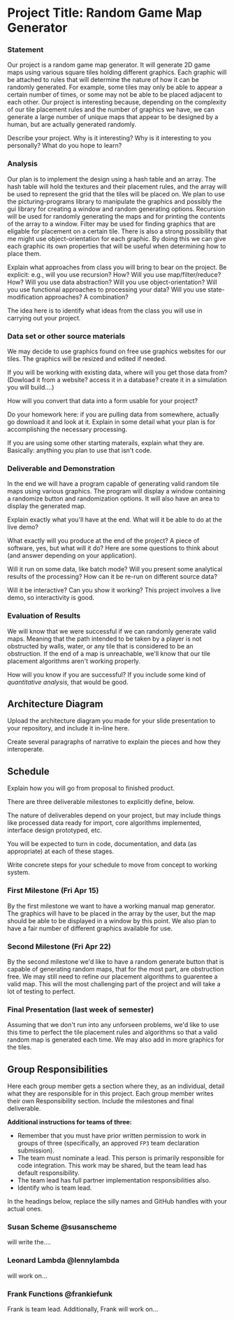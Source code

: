 # Project Title: Random Game Map Generator

### Statement
  Our project is a random game map generator. It will generate 2D game maps using various square tiles holding different graphics. Each graphic will be attached to rules that will determine the nature of how it can be randomly generated. For example, some tiles may only be able to appear a certain number of times, or some may not be able to be placed adjacent to each other. Our project is interesting because, depending on the complexity of our tile placement rules and the number of graphics we have, we can generate a large number of unique maps that appear to be designed by a human, but are actually generated randomly.

Describe your project. Why is it interesting? Why is it interesting to you personally? What do you hope to learn? 

### Analysis
  Our plan is to implement the design using a hash table and an array. The hash table will hold the textures and their placement rules, and the array will be used to represent the grid that the tiles will be placed on. We plan to use the picturing-programs library to manipulate the graphics and possibly the gui library for creating a window and random generating options. Recursion will be used for randomly generating the maps and for printing the contents of the array to a window. Filter may be used for finding graphics that are eligable for placement on a certain tile. There is also a strong possibility that me might use object-orientation for each graphic. By doing this we can give each graphic its own properties that will be useful when determining how to place them.

  Explain what approaches from class you will bring to bear on the project. Be explicit: e.g., will you use recursion? How? Will you use map/filter/reduce? How? Will you use data abstraction? Will you use object-orientation? Will you use functional approaches to processing your data? Will you use state-modification approaches? A combination?

The idea here is to identify what ideas from the class you will use in carrying out your project. 

### Data set or other source materials
We may decide to use graphics found on free use graphics websites for our tiles. The graphics will be resized and edited if needed.

If you will be working with existing data, where will you get those data from? (Dowload it from a website? access it in a database? create it in a simulation you will build....)

How will you convert that data into a form usable for your project?  

Do your homework here: if you are pulling data from somewhere, actually go download it and look at it. Explain in some detail what your plan is for accomplishing the necessary processing.

If you are using some other starting materails, explain what they are. Basically: anything you plan to use that isn't code.

### Deliverable and Demonstration
In the end we will have a program capable of generating valid random tile maps using various graphics. The program will display a window containing a randomize button and randomization options. It will also have an area to display the generated map.

Explain exactly what you'll have at the end. What will it be able to do at the live demo?

What exactly will you produce at the end of the project? A piece of software, yes, but what will it do? Here are some questions to think about (and answer depending on your application).

Will it run on some data, like batch mode? Will you present some analytical results of the processing? How can it be re-run on different source data?

Will it be interactive? Can you show it working? This project involves a live demo, so interactivity is good.

### Evaluation of Results
  We will know that we were successful if we can randomly generate valid maps. Meaning that the path intended to be taken by a player is not obstructed by walls, water, or any tile that is considered to be an obstruction. If the end of a map is unreachable, we'll know that our tile placement algorithms aren't working properly.

How will you know if you are successful? 
If you include some kind of _quantitative analysis,_ that would be good.

## Architecture Diagram
Upload the architecture diagram you made for your slide presentation to your repository, and include it in-line here.

Create several paragraphs of narrative to explain the pieces and how they interoperate.

## Schedule
Explain how you will go from proposal to finished product. 

There are three deliverable milestones to explicitly define, below.

The nature of deliverables depend on your project, but may include things like processed data ready for import, core algorithms implemented, interface design prototyped, etc. 

You will be expected to turn in code, documentation, and data (as appropriate) at each of these stages.

Write concrete steps for your schedule to move from concept to working system. 

### First Milestone (Fri Apr 15)
  By the first milestone we want to have a working manual map generator. The graphics will have to be placed in the array by the user, but the map should be able to be displayed in a window by this point. We also plan to have a fair number of different graphics available for use.

### Second Milestone (Fri Apr 22)
  By the second milestone we'd like to have a random generate button that is capable of generating random maps, that for the most part, are obstruction free. We may still need to refine our placement algorithms to guarentee a valid map. This will the most challenging part of the project and will take a lot of testing to perfect.

### Final Presentation (last week of semester)
  Assuming that we don't run into any unforseen problems, we'd like to use this time to perfect the tile placement rules and algorithms so that a valid random map is generated each time. We may also add in more graphics for the tiles.

## Group Responsibilities
Here each group member gets a section where they, as an individual, detail what they are responsible for in this project. Each group member writes their own Responsibility section. Include the milestones and final deliverable.

**Additional instructions for teams of three:** 
* Remember that you must have prior written permission to work in groups of three (specifically, an approved `FP3` team declaration submission).
* The team must nominate a lead. This person is primarily responsible for code integration. This work may be shared, but the team lead has default responsibility.
* The team lead has full partner implementation responsibilities also.
* Identify who is team lead.

In the headings below, replace the silly names and GitHub handles with your actual ones.

### Susan Scheme @susanscheme
will write the....

### Leonard Lambda @lennylambda
will work on...

### Frank Functions @frankiefunk 
Frank is team lead. Additionally, Frank will work on...   
